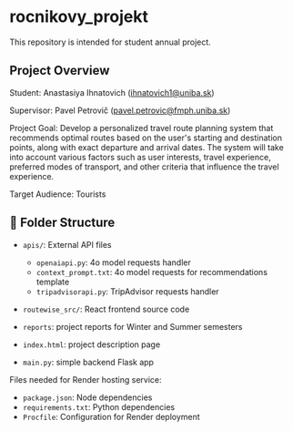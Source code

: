 # rocnikovy_projekt
This repository is intended for student annual project.

## Project Overview

Student: Anastasiya Ihnatovich (ihnatovich1@uniba.sk)

Supervisor: Pavel Petrovič (pavel.petrovic@fmph.uniba.sk)

Project Goal:
Develop a personalized travel route planning system that recommends optimal routes based on the user's starting and destination points, along with exact departure and arrival dates. The system will take into account various factors such as user interests, travel experience, preferred modes of transport, and other criteria that influence the travel experience.

Target Audience:
Tourists

## 📁 Folder Structure

- `apis/`: External API files
  - `openaiapi.py`: 4o model requests handler
  - `context_prompt.txt`: 4o model requests for recommendations template 
  - `tripadvisorapi.py`: TripAdvisor requests handler

- `routewise_src/`: React frontend source code
- `reports`: project reports for Winter and Summer semesters
- `index.html`: project description page
- `main.py`: simple backend Flask app

Files needed for Render hosting service:
- `package.json`: Node dependencies
- `requirements.txt`: Python dependencies
- `Procfile`: Configuration for Render deployment

